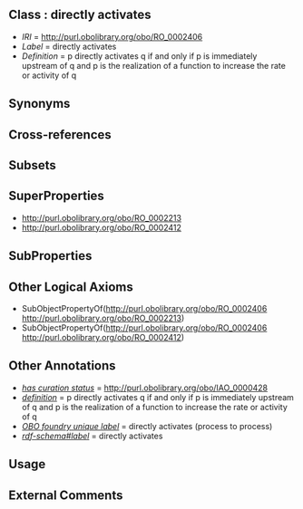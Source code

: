 
## Class : directly activates

 * *IRI* = http://purl.obolibrary.org/obo/RO_0002406
 * *Label* = directly activates
 * *Definition* = p directly activates q if and only if p is immediately upstream of q and p is the realization of a function to increase the rate or activity of q

## Synonyms


## Cross-references


## Subsets


## SuperProperties

 * <http://purl.obolibrary.org/obo/RO_0002213>
 * <http://purl.obolibrary.org/obo/RO_0002412>

## SubProperties


## Other Logical Axioms

 * SubObjectPropertyOf(<http://purl.obolibrary.org/obo/RO_0002406> <http://purl.obolibrary.org/obo/RO_0002213>)
 * SubObjectPropertyOf(<http://purl.obolibrary.org/obo/RO_0002406> <http://purl.obolibrary.org/obo/RO_0002412>)

## Other Annotations

 * *[has curation status](../../IAO/14/IAO_0000114.md)* = http://purl.obolibrary.org/obo/IAO_0000428
 * *[definition](../../IAO/15/IAO_0000115.md)* = p directly activates q if and only if p is immediately upstream of q and p is the realization of a function to increase the rate or activity of q
 * *[OBO foundry unique label](../../IAO/89/IAO_0000589.md)* = directly activates (process to process)
 * *[rdf-schema#label](../../el/rdf-schema#label.md)* = directly activates

## Usage


## External Comments

